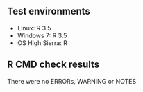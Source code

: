 ## Test environments
* Linux: R 3.5
* Windows 7: R 3.5
* OS High Sierra: R

## R CMD check results

There were no ERRORs, WARNING or NOTES
